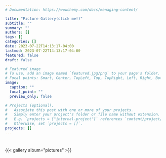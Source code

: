 ```yaml
---
# Documentation: https://wowchemy.com/docs/managing-content/

title: "Picture Gallery(click me!)"
subtitle: ""
summary: ""
authors: []
tags: []
categories: []
date: 2023-07-22T14:13:17-04:00
lastmod: 2023-07-22T14:13:17-04:00
featured: false
draft: false

# Featured image
# To use, add an image named `featured.jpg/png` to your page's folder.
# Focal points: Smart, Center, TopLeft, Top, TopRight, Left, Right, BottomLeft, Bottom, BottomRight.
image:
  caption: ""
  focal_point: ""
  preview_only: false

# Projects (optional).
#   Associate this post with one or more of your projects.
#   Simply enter your project's folder or file name without extension.
#   E.g. `projects = ["internal-project"]` references `content/project/deep-learning/index.md`.
#   Otherwise, set `projects = []`.
projects: []
---
```

# 

{{< gallery album="pictures" >}}
